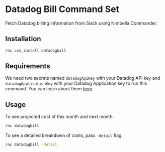 # Datadog Bill Command Set

Fetch Datadog billing information from Slack using Nimbella Commander.

## Installation

```sh
/nc csm_install datadogbill
```

## Requirements

We need two secrets named `datadogApiKey` with your Datadog API key and `datadogApplicationKey` with your Datadog Application key to run this command. You can learn about them [here](https://docs.datadoghq.com/account_management/api-app-keys/).

## Usage

To see projected cost of this month and next month:

```sh
/nc datadogbill
```

To see a detailed breakdown of costs, pass `-detail` flag.

```sh
/nc datadogbill -detail
```
